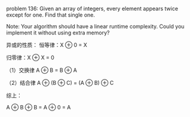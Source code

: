 problem 136:
Given an array of integers, every element appears twice except for one. 
Find that single one.


Note:
Your algorithm should have a linear runtime complexity. 
Could you implement it without using extra memory?

异或的性质：
恒等律：X ⊕ 0 = X 

归零律：X ⊕ X = 0


（1）交换律
A ⊕ B = B ⊕ A


（2）结合律
A ⊕ (B ⊕ C) = (A ⊕ B) ⊕ C


综上：

A ⊕ B ⊕ B = A ⊕ 0 = A